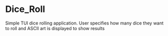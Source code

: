 # Dice_Roll
Simple TUI dice rolling application. 
User specifies how many dice they want to roll and ASCII art is displayed to show results
